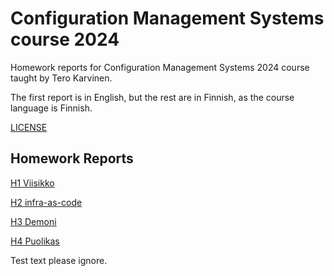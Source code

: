 # Configuration Management Systems course 2024
Homework reports for Configuration Management Systems 2024 course taught by Tero Karvinen.

The first report is in English, but the rest are in Finnish, as the course language is Finnish.

[LICENSE](LICENSE)

## Homework Reports

[H1 Viisikko](H1/H1-Viisikko.md)

[H2 infra-as-code](H2/H2-infra-as-code.md)

[H3 Demoni](H3/H3-Demoni.md)

[H4 Puolikas](H4/H4-Puolikas.md)

Test text please ignore.
